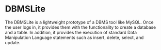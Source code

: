 # DBMSLite
The DBMSLite is a lightweight prototype of a DBMS tool like MySQL. Once the user logs in, it provides them with the functionality to create a database and a table. In addition, it provides the execution of standard Data Manipulation Language statements such as insert, delete, select, and update.
